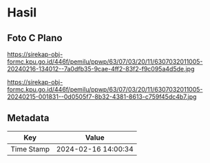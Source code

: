 # Hasil

## Foto C Plano

https://sirekap-obj-formc.kpu.go.id/446f/pemilu/ppwp/63/07/03/20/11/6307032011005-20240216-134012--7a0dfb35-9cae-4ff2-83f2-f9c095a4d5de.jpg

https://sirekap-obj-formc.kpu.go.id/446f/pemilu/ppwp/63/07/03/20/11/6307032011005-20240215-001831--0d0505f7-8b32-4381-8613-c759f45dc4b7.jpg


## Metadata

| Key        | Value               |
| ---------- | ------------------- |
| Time Stamp | 2024-02-16 14:00:34 |




